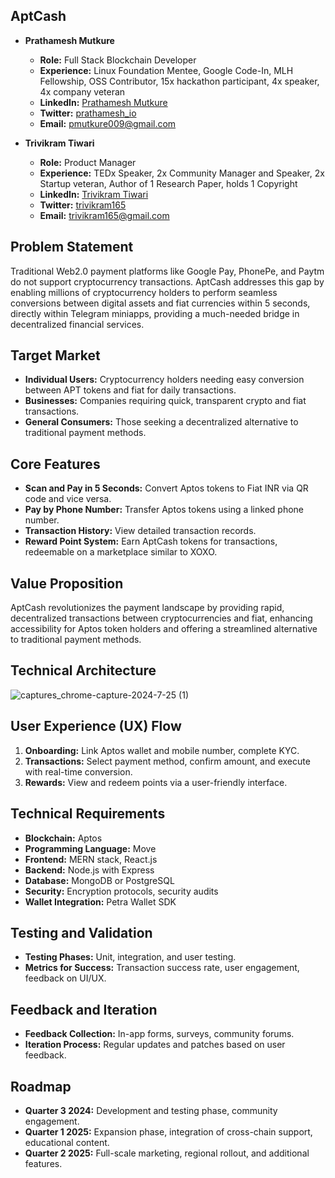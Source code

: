 ## AptCash

- **Prathamesh Mutkure**
  - **Role:** Full Stack Blockchain Developer
  - **Experience:** Linux Foundation Mentee, Google Code-In, MLH Fellowship, OSS Contributor, 15x hackathon participant, 4x speaker, 4x company veteran
  - **LinkedIn:** [Prathamesh Mutkure](https://www.linkedin.com/in/prathamesh-mutkure)
  - **Twitter:** [prathamesh_io](https://x.com/prathamesh_io)
  - **Email:** pmutkure009@gmail.com

- **Trivikram Tiwari**
  - **Role:** Product Manager
  - **Experience:** TEDx Speaker, 2x Community Manager and Speaker, 2x Startup veteran, Author of 1 Research Paper, holds 1 Copyright
  - **LinkedIn:** [Trivikram Tiwari](https://www.linkedin.com/in/trivikramtiwari/)
  - **Twitter:** [trivikram165](https://x.com/trivikram165)
  - **Email:** trivikram165@gmail.com

## Problem Statement
Traditional Web2.0 payment platforms like Google Pay, PhonePe, and Paytm do not support cryptocurrency transactions. AptCash addresses this gap by enabling millions of cryptocurrency holders to perform seamless conversions between digital assets and fiat currencies within 5 seconds, directly within Telegram miniapps, providing a much-needed bridge in decentralized financial services.

## Target Market
- **Individual Users:** Cryptocurrency holders needing easy conversion between APT tokens and fiat for daily transactions.
- **Businesses:** Companies requiring quick, transparent crypto and fiat transactions.
- **General Consumers:** Those seeking a decentralized alternative to traditional payment methods.

## Core Features
- **Scan and Pay in 5 Seconds:** Convert Aptos tokens to Fiat INR via QR code and vice versa.
- **Pay by Phone Number:** Transfer Aptos tokens using a linked phone number.
- **Transaction History:** View detailed transaction records.
- **Reward Point System:** Earn AptCash tokens for transactions, redeemable on a marketplace similar to XOXO.

## Value Proposition
AptCash revolutionizes the payment landscape by providing rapid, decentralized transactions between cryptocurrencies and fiat, enhancing accessibility for Aptos token holders and offering a streamlined alternative to traditional payment methods.

## Technical Architecture
![captures_chrome-capture-2024-7-25 (1)](https://github.com/user-attachments/assets/3ade19bc-48ea-47c9-8087-2c18d8562a44)

## User Experience (UX) Flow
1. **Onboarding:** Link Aptos wallet and mobile number, complete KYC.
2. **Transactions:** Select payment method, confirm amount, and execute with real-time conversion.
3. **Rewards:** View and redeem points via a user-friendly interface.

## Technical Requirements
- **Blockchain:** Aptos
- **Programming Language:** Move
- **Frontend:** MERN stack, React.js
- **Backend:** Node.js with Express
- **Database:** MongoDB or PostgreSQL
- **Security:** Encryption protocols, security audits
- **Wallet Integration:** Petra Wallet SDK

## Testing and Validation
- **Testing Phases:** Unit, integration, and user testing.
- **Metrics for Success:** Transaction success rate, user engagement, feedback on UI/UX.

## Feedback and Iteration
- **Feedback Collection:** In-app forms, surveys, community forums.
- **Iteration Process:** Regular updates and patches based on user feedback.

## Roadmap
- **Quarter 3 2024:** Development and testing phase, community engagement.
- **Quarter 1 2025:** Expansion phase, integration of cross-chain support, educational content.
- **Quarter 2 2025:** Full-scale marketing, regional rollout, and additional features.
